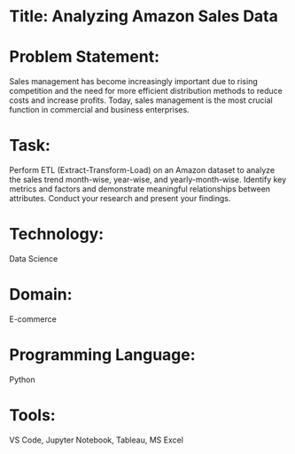 # Title: Analyzing Amazon Sales Data

# Problem Statement:
Sales management has become increasingly important due to rising competition and the need for more efficient distribution methods to reduce costs and increase profits. Today, sales management is the most crucial function in commercial and business enterprises.

# Task:
Perform ETL (Extract-Transform-Load) on an Amazon dataset to analyze the sales trend month-wise, year-wise, and yearly-month-wise. Identify key metrics and factors and demonstrate meaningful relationships between attributes. Conduct your research and present your findings.

# Technology:
Data Science

# Domain:
E-commerce

# Programming Language:
Python

# Tools:
VS Code, Jupyter Notebook, Tableau, MS Excel




